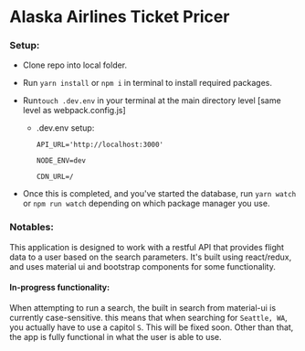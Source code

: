 # Alaska Airlines Ticket Pricer

### Setup:
* Clone repo into local folder.
* Run `yarn install` or `npm i` in terminal to install required packages. 
* Run`touch .dev.env` in your terminal at the main directory level [same level as webpack.config.js]
  * .dev.env setup: 
      
      `API_URL='http://localhost:3000'` 
      
      `NODE_ENV=dev` 
      
      `CDN_URL=/`

* Once this is completed, and you've started the database, run `yarn watch` or `npm run watch` depending on which package manager you use.

### Notables:
This application is designed to work with a restful API that provides flight data to a user based on the search parameters. It's built using react/redux, and uses material ui and bootstrap components for some functionality.

#### In-progress functionality:
  When attempting to run a search, the built in search from material-ui is currently case-sensitive. this means that when searching for `Seattle, WA`, you actually have to use a capitol `S`. This will be fixed soon. Other than that, the app is fully functional in what the user is able to use.

  